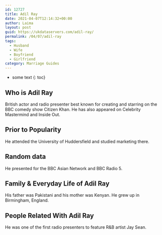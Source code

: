 ```yaml
---
id: 12727
title: Adil Ray
date: 2021-04-07T12:14:32+00:00
author: Laima
layout: post
guid: https://ukdataservers.com/adil-ray/
permalink: /04/07/adil-ray
tags:
  - Husband
  - Wife
  - Boyfriend
  - Girlfriend
category: Marriage Guides
---
```


* some text
{: toc}


## Who is Adil Ray
                  
                  
                  
British actor and radio presenter best known for creating and starring on the BBC comedy show Citizen Khan. He has also appeared on Celebrity Mastermind and Inside Out.
                  
              
            
              
            
                
                
                
## Prior to Popularity
                  
                  
                  
He attended the University of Huddersfield and studied marketing there.
                  
              
            
              
            
                
                
                
## Random data
                  
                  
                  
He presented for the BBC Asian Network and BBC Radio 5.
                  
              
            
              
            
                
                
                
## Family & Everyday Life of Adil Ray
                  
                  
                  
His father was Pakistani and his mother was Kenyan. He grew up in Birmingham, England.
                  
              
            
              
            
                
                
                
## People Related With Adil Ray
                  
                  
                  
He was one of the first radio presenters to feature R&B artist Jay Sean.
                  
              
            
              
            
                
              
            
              
              
            
            
              
            
          
          
          